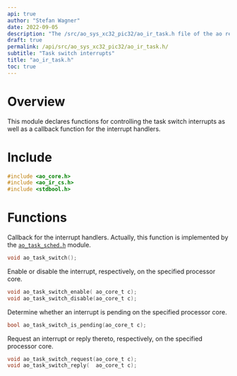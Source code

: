 ```yaml
---
api: true
author: "Stefan Wagner"
date: 2022-09-05
description: "The /src/ao_sys_xc32_pic32/ao_ir_task.h file of the ao real-time operating system."
draft: true
permalink: /api/src/ao_sys_xc32_pic32/ao_ir_task.h/
subtitle: "Task switch interrupts"
title: "ao_ir_task.h"
toc: true
---
```


# Overview

This module declares functions for controlling the task switch interrupts as well as a callback function for the interrupt handlers.

# Include

```c
#include <ao_core.h>
#include <ao_ir_cs.h>
#include <stdbool.h>
```

# Functions

Callback for the interrupt handlers. Actually, this function is implemented by the [`ao_task_sched.h`](../ao_sys/ao_task_sched.h.md) module.

```c
void ao_task_switch();
```

Enable or disable the interrupt, respectively, on the specified processor core.

```c
void ao_task_switch_enable( ao_core_t c);
void ao_task_switch_disable(ao_core_t c);
```

Determine whether an interrupt is pending on the specified processor core.

```c
bool ao_task_switch_is_pending(ao_core_t c);
```

Request an interrupt or reply thereto, respectively, on the specified processor core.

```c
void ao_task_switch_request(ao_core_t c);
void ao_task_switch_reply(  ao_core_t c);
```
